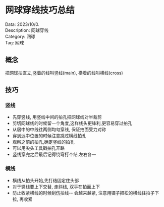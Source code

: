 # 网球穿线技巧总结

Data: 2023/10/0.\
Description: 网球穿线\
Category: 网球\
Tag: 网球


## 概念
把网球拍直立,竖着的线叫竖线(main), 横着的线叫横线(cross)

## 技巧
### 竖线
- 先穿竖线, 用竖线中间的拍孔把网球线对半裁剪
- 剪切网球线的时候留一个角度,这样线头更锋利,更容易穿过拍孔
- 从居中的中线往两侧均匀穿线, 保证拍面受力对称
- 穿到远中位置的时候注意跳过横线拍孔
- 观察之前的拍孔,确定竖线的拍孔
- 可以用尖头工具戳拍孔开路
- 竖线穿完之后最后记得绕弯打个结,左右各一

### 横线
- 横线从拍头开始,先打结固定住头部
- 对于竖线要上下交替, 走斜线, 双手在拍面上下
- 防止收紧横线的时候刮伤拍线-- 会越来越紧, 注意用镊子把松的横线往拍子下拉, 再收紧